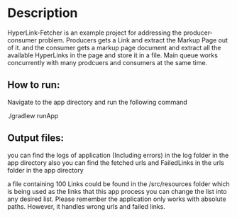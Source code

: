 # Description
HyperLink-Fetcher is an example project for addressing the producer-consumer problem. Producers gets a Link and extract the Markup Page out of it. and the consumer gets a markup page document and extract all the available HyperLinks in the page and store it in a file. Main queue works concurrently with many prodcuers and consumers at the same time.  

## How to run:
Navigate to the app directory and run the following command

./gradlew runApp

## Output files:
you can find the logs of application (Including errors) in the log folder in the app directory
also you can find the fetched urls and FailedLinks in the urls folder in the app directory

a file containing 100 Links could be found in the /src/resources folder which is being used as the links that this app process
you can change the list into any desired list. Please remember the application only works with absolute paths. However, it handles wrong urls and failed links.

